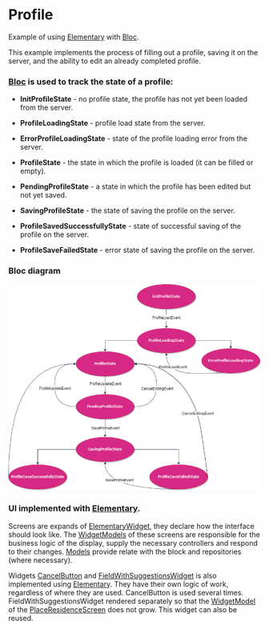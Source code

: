 # Profile

Example of using [Elementary](https://pub.dev/packages/elementary) with [Bloc](https://pub.dev/packages/bloc).

This example implements the process of filling out a profile, saving it on the server, and the ability to edit an already completed profile.

### [Bloc](https://pub.dev/packages/bloc) is used to track the state of a profile:

  - **InitProfileState** - no profile state, the profile has not yet been loaded from the server.


  - **ProfileLoadingState** - profile load state from the server.


  - **ErrorProfileLoadingState** - state of the profile loading error from the server.


  - **ProfileState** - the state in which the profile is loaded (it can be filled or empty).


  - **PendingProfileState** - a state in which the profile has been edited but not yet saved.


  - **SavingProfileState** - the state of saving the profile on the server.


  - **ProfileSavedSuccessfullyState** - state of successful saving of the profile on the server.


  - **ProfileSaveFailedState** - error state of saving the profile on the server.

### Bloc diagram

![Bloc diagram](res/bloc_diagram.png)

### UI implemented with [Elementary](https://pub.dev/packages/elementary). 

Screens are expands of [ElementaryWidget](https://pub.dev/packages/elementary#widget), they declare how the interface 
should look like.
The [WidgetModels](https://pub.dev/packages/elementary#widgetmodel) of these screens are responsible for the business 
logic of the display, supply the necessary controllers and respond to their changes.
[Models](https://pub.dev/packages/elementary#model) provide relate with the block and repositories (where necessary).

Widgets [CancelButton](lib/features/profile/widgets/cancel_button/cancel_button.dart) and [FieldWithSuggestionsWidget](lib/features/profile/screens/place_residence/widgets/field_with_suggestions_widget/field_with_suggestions_widget.dart)
is also implemented using [Elementary](https://pub.dev/packages/elementary). They have their own logic of work, regardless of where they are used.
CancelButton is used several times. FieldWithSuggestionsWidget rendered separately so that the [WidgetModel](lib/features/profile/screens/place_residence/place_residence_screen_widget_model.dart) of the [PlaceResidenceScreen](lib/features/profile/screens/place_residence/place_residence_screen.dart) does not grow. This widget can also be reused.